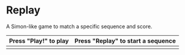 # Replay
A Simon-like game to match a specific sequence and score.

| Press "Play!" to play| Press "Replay" to start a sequence|
| ------------- | ----------- |
|  | | 
